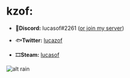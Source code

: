 
# kzof:
- 👾**Discord:** lucasof#2261 ([or join my server](https://discord.gg/h3uekT7))

- 🐟**Twitter:** [lucazof](twitter.com/lucazof)

- 🎞**Steam:** [lucasof](steamcommunity.com/id/lucasof)

![alt rain](https://33.media.tumblr.com/7a73856ab9301e8e4f27137dcb349219/tumblr_n63plyhz5t1qk9powo1_500.gif)


